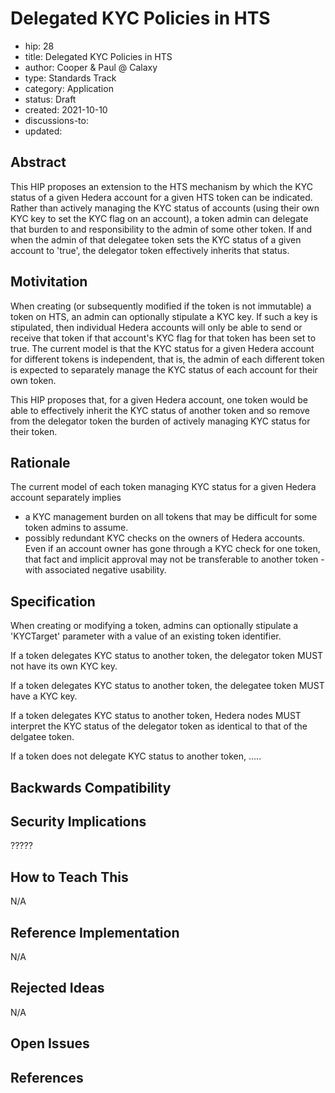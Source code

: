 # Delegated KYC Policies in HTS

- hip: 28
- title: Delegated KYC Policies in HTS
- author: Cooper & Paul @ Calaxy 
- type: Standards Track
- category: Application
- status: Draft
- created: 2021-10-10
- discussions-to: 
- updated: 

## Abstract

This HIP proposes an extension to the HTS mechanism by which the KYC status of a given Hedera account for a given HTS token can be indicated. Rather than actively managing the KYC status of accounts (using their own KYC key to set the KYC flag on an account), a token admin can delegate that burden to  and responsibility to the admin of some other token. If and when the admin of that delegatee token sets the KYC status of a given account to 'true', the delegator token effectively inherits that status. 

## Motivitation

When creating (or subsequently modified if the token is not immutable) a token on HTS, an admin can optionally stipulate a KYC key. If such a key is stipulated, then individual Hedera accounts will only be able to send or receive that token if that account's KYC flag for that token has been set to true. The current model is that the KYC status for a given Hedera account for different tokens is independent, that is, the admin of each different token is expected to separately manage the KYC status of each account for their own token. 

This HIP proposes that, for a given Hedera account, one token would be able to effectively inherit the KYC status of another token and so remove from the delegator token the burden of actively managing KYC status for their token.

## Rationale

The current model of each token managing KYC status for a given Hedera account separately implies

- a KYC management burden on all tokens that may be difficult for some token admins to assume. 
- possibly redundant KYC checks on the owners of Hedera accounts. Even if an account owner has gone through a KYC check for one token, that fact and implicit approval may not be transferable to another token - with associated negative usability.

## Specification

When creating or modifying a token, admins can optionally stipulate a 'KYCTarget' parameter with a value of an existing token identifier. 

If a token delegates KYC status to another token, the delegator token MUST not have its own KYC key.

If a token delegates KYC status to another token, the delegatee token MUST have a KYC key.

If a token delegates KYC status to another token, Hedera nodes MUST interpret the KYC status of the delegator token as identical to that of the delgatee token.

If a token does not delegate KYC status to another token, .....

## Backwards Compatibility

## Security Implications

?????

## How to Teach This
N/A

## Reference Implementation
N/A

## Rejected Ideas
N/A

## Open Issues

## References
